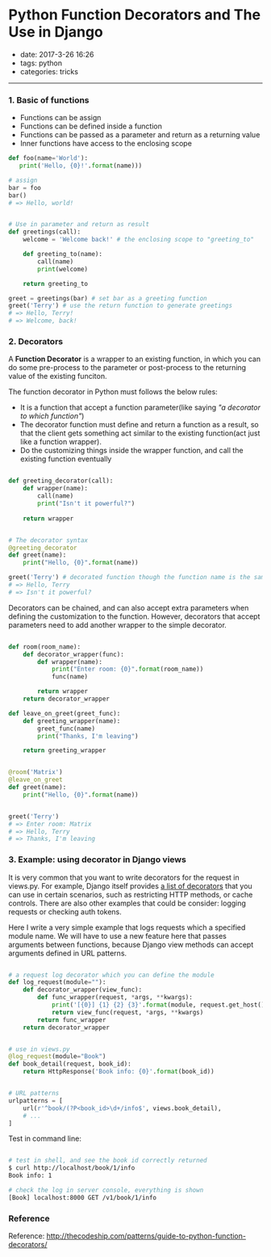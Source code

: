 # Python Function Decorators and The Use in Django

- date: 2017-3-26 16:26
- tags: python
- categories: tricks

---------

### 1. Basic of functions

 * Functions can be assign
 * Functions can be defined inside a function
 * Functions can be passed as a parameter and return as a returning value
 * Inner functions have access to the enclosing scope

```python
def foo(name='World'):
   print('Hello, {0}!'.format(name)))

# assign
bar = foo
bar()
# => Hello, world!


# Use in parameter and return as result
def greetings(call):
    welcome = 'Welcome back!' # the enclosing scope to "greeting_to"

    def greeting_to(name):
        call(name)
        print(welcome)

    return greeting_to

greet = greetings(bar) # set bar as a greeting function
greet('Terry') # use the return function to generate greetings
# => Hello, Terry!
# => Welcome, back!

```

### 2. Decorators

A **Function Decorator** is a wrapper to an existing function, in which you can do some pre-process to the parameter or post-process to the returning value of the existing funciton.

The function decorator in Python must follows the below rules:

 * It is a function that accept a function parameter(like saying _"a decorator to which function"_)
 * The decorator function must define and return a function as a result, so that the client gets something act similar to the existing function(act just like a function wrapper). 
 * Do the customizing things inside the wrapper function, and call the existing function eventually


```python

def greeting_decorator(call):
    def wrapper(name):
        call(name)
        print("Isn't it powerful?")
        
    return wrapper


# The decorator syntax
@greeting_decorator
def greet(name):
    print("Hello, {0}".format(name))

greet('Terry') # decorated function though the function name is the same as defined
# => Hello, Terry 
# => Isn't it powerful?

```

Decorators can be chained, and can also accept extra parameters when defining the customization to the function. However, decorators that accept parameters need to add another wrapper to the simple decorator.


```python

def room(room_name):
    def decorator_wrapper(func):
        def wrapper(name):
            print("Enter room: {0}".format(room_name))
            func(name)

        return wrapper
    return decorator_wrapper

def leave_on_greet(greet_func):
    def greeting_wrapper(name):
        greet_func(name)
        print("Thanks, I'm leaving")

    return greeting_wrapper


@room('Matrix')
@leave_on_greet
def greet(name):
    print("Hello, {0}".format(name))


greet('Terry')
# => Enter room: Matrix
# => Hello, Terry
# => Thanks, I'm leaving


```



### 3. Example: using decorator in Django views

It is very common that you want to write decorators for the request in views.py. For example, Django itself provides [a list of decorators](https://docs.djangoproject.com/en/1.10/topics/http/decorators/) that you can use in certain scenarios, such as restricting HTTP methods, or cache controls. There are also other examples that could be consider: logging requests or checking auth tokens.

Here I write a very simple example that logs requests which a specified module name. We will have to use a new feature here that passes arguments between functions, because Django view methods can accept arguments defined in URL patterns.


```python

# a request log decorator which you can define the module
def log_request(module=""):
    def decorator_wrapper(view_func):
        def func_wrapper(request, *args, **kwargs):
            print('[{0}] {1} {2} {3}'.format(module, request.get_host(), request.method, request.get_full_path()))
            return view_func(request, *args, **kwargs)
        return func_wrapper
    return decorator_wrapper


# use in views.py
@log_request(module="Book")
def book_detail(request, book_id):
    return HttpResponse('Book info: {0}'.format(book_id))


# URL patterns
urlpatterns = [
    url(r'^book/(?P<book_id>\d+/info$', views.book_detail),
    # ...
]

```

Test in command line:

```bash

# test in shell, and see the book id correctly returned
$ curl http://localhost/book/1/info
Book info: 1

# check the log in server console, everything is shown
[Book] localhost:8000 GET /v1/book/1/info

```

### Reference

Reference: <http://thecodeship.com/patterns/guide-to-python-function-decorators/>
